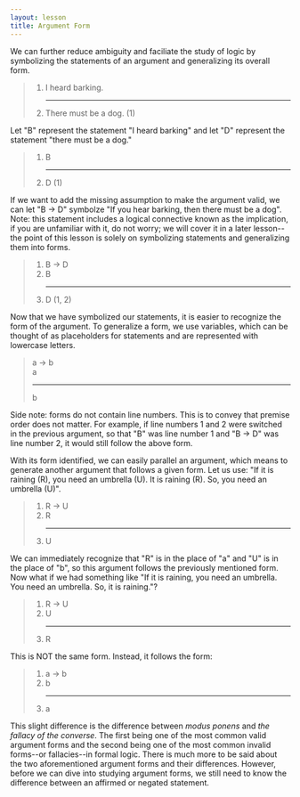 ```yaml
---
layout: lesson
title: Argument Form
---
```


We can further reduce ambiguity and faciliate the study of logic by symbolizing the statements of an argument and generalizing its overall form.

> 1. I heard barking.
    <hr>
> 2. There must be a dog. (1)

Let "B" represent the statement "I heard barking" and let "D" represent the statement "there must be a dog."

> 1. B
    <hr>
> 2. D (1)

If we want to add the missing assumption to make the argument valid, we can let "B → D" symbolze "If you hear barking, then there must be a dog". Note: this statement includes a logical connective known as the implication, if you are unfamiliar with it, do not worry; we will cover it in a later lesson--the point of this lesson is solely on symbolizing statements and generalizing them into forms.

> 1. B → D
> 2. B
    <hr>
> 3. D (1, 2)

Now that we have symbolized our statements, it is easier to recognize the form of the argument. To generalize a form, we use variables, which can be thought of as placeholders for statements and are represented with lowercase letters.

> a → b <br>
> a 
><hr>
> b

Side note: forms do not contain line numbers. This is to convey that premise order does not matter. For example, if line numbers 1 and 2 were switched in the previous argument, so that "B" was line number 1 and "B → D" was line number 2, it would still follow the above form.

With its form identified, we can easily parallel an argument, which means to generate another argument that follows a given form. Let us use: "If it is raining (R), you need an umbrella (U). It is raining (R). So, you need an umbrella (U)".

> 1. R → U
> 2. R
    <hr>
> 3. U

We can immediately recognize that "R" is in the place of "a" and "U" is in the place of "b", so this argument follows the previously mentioned form. Now what if we had something like "If it is raining, you need an umbrella. You need an umbrella. So, it is raining."?

> 1. R → U
> 2. U
    <hr>
> 3. R

This is NOT the same form. Instead, it follows the form:

> 1. a → b
> 2. b
    <hr>
> 3. a

This slight difference is the difference between _modus ponens_ and _the fallacy of the converse_. The first being one of the most common valid argument forms and the second being one of the most common invalid forms--or fallacies--in formal logic. There is much more to be said about the two aforementioned argument forms and their differences. However, before we can dive into studying argument forms, we still need to know the difference between an affirmed or negated statement.
